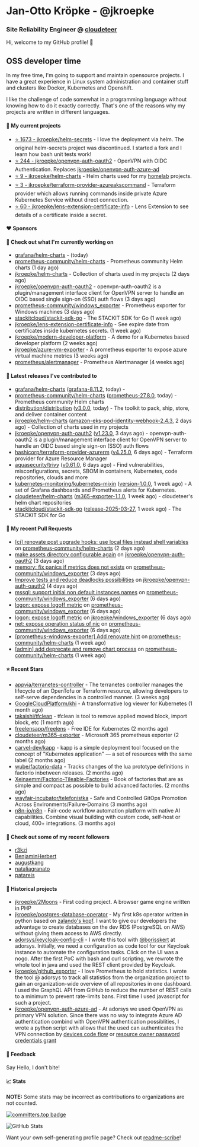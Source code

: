 # Jan-Otto Kröpke - @jkroepke
### Site Reliability Engineer @ [cloudeteer](https://cloudeteer.de/)

Hi, welcome to my GitHub profile! 👋

## OSS developer time
In my free time, I'm going to support and maintain opensource projects. I have a great experience in Linux system administration and container stuff and clusters like Docker, Kubernetes and Openshift.

I like the challenge of code somewhat in a programming language without knowing how to do it exactly correctly. That's one of the reasons why my projects are written in different languages.

#### 🌱 My current projects
- [⭐️ 1673 - jkroepke/helm-secrets](https://github.com/jkroepke/helm-secrets) - I love the deployment via helm. The original helm-secrets project was discontinued. I started a fork and I learn how bash unit tests work!
- [⭐️ 244 - jkroepke/openvpn-auth-oauth2](https://github.com/jkroepke/openvpn-auth-oauth2) - OpenVPN with OIDC Authentication. Replaces  [jkroepke/openvpn-auth-azure-ad](https://github.com/jkroepke/openvpn-auth-azure-ad) 
- [⭐️ 9 - jkroepke/helm-charts](https://github.com/jkroepke/helm-charts) - Helm charts used for my [homelab](https://github.com/jkroepke/homelab) projects.
- [⭐️ 3 - jkroepke/terraform-provider-azureakscommand](https://github.com/jkroepke/terraform-provider-azureakscommand) - Terraform provider which allows running commands inside private Azure Kubernetes Service without direct connection.
- [⭐️ 60 - jkroepke/lens-extension-certificate-info](https://github.com/jkroepke/lens-extension-certificate-info) - Lens Extension to see details of a certificate inside a secret.

#### ❤️ Sponsors


#### 👷 Check out what I'm currently working on

- [grafana/helm-charts](https://github.com/grafana/helm-charts) -  (today)
- [prometheus-community/helm-charts](https://github.com/prometheus-community/helm-charts) - Prometheus community Helm charts (1 day ago)
- [jkroepke/helm-charts](https://github.com/jkroepke/helm-charts) - Collection of charts used in my projects (2 days ago)
- [jkroepke/openvpn-auth-oauth2](https://github.com/jkroepke/openvpn-auth-oauth2) - openvpn-auth-oauth2 is a plugin/management interface client for OpenVPN server to handle an OIDC based single sign-on (SSO) auth flows (3 days ago)
- [prometheus-community/windows_exporter](https://github.com/prometheus-community/windows_exporter) - Prometheus exporter for Windows machines (3 days ago)
- [stackitcloud/stackit-sdk-go](https://github.com/stackitcloud/stackit-sdk-go) - The STACKIT SDK for Go (1 week ago)
- [jkroepke/lens-extension-certificate-info](https://github.com/jkroepke/lens-extension-certificate-info) - See expire date from certificates inside kubernetes secrets. (1 week ago)
- [jkroepke/modern-developer-platform](https://github.com/jkroepke/modern-developer-platform) - A demo for a Kubernetes based developer platform (2 weeks ago)
- [jkroepke/azure-vm-exporter](https://github.com/jkroepke/azure-vm-exporter) - A prometheus exporter to expose azure virtual machine metrics (3 weeks ago)
- [prometheus/alertmanager](https://github.com/prometheus/alertmanager) - Prometheus Alertmanager (4 weeks ago)

#### 🔭 Latest releases I've contributed to

- [grafana/helm-charts](https://github.com/grafana/helm-charts) ([grafana-8.11.2](https://github.com/grafana/helm-charts/releases/tag/grafana-8.11.2), today) - 
- [prometheus-community/helm-charts](https://github.com/prometheus-community/helm-charts) ([prometheus-27.8.0](https://github.com/prometheus-community/helm-charts/releases/tag/prometheus-27.8.0), today) - Prometheus community Helm charts
- [distribution/distribution](https://github.com/distribution/distribution) ([v3.0.0](https://github.com/distribution/distribution/releases/tag/v3.0.0), today) - The toolkit to pack, ship, store, and deliver container content
- [jkroepke/helm-charts](https://github.com/jkroepke/helm-charts) ([amazon-eks-pod-identity-webhook-2.4.3](https://github.com/jkroepke/helm-charts/releases/tag/amazon-eks-pod-identity-webhook-2.4.3), 2 days ago) - Collection of charts used in my projects
- [jkroepke/openvpn-auth-oauth2](https://github.com/jkroepke/openvpn-auth-oauth2) ([v1.23.0](https://github.com/jkroepke/openvpn-auth-oauth2/releases/tag/v1.23.0), 3 days ago) - openvpn-auth-oauth2 is a plugin/management interface client for OpenVPN server to handle an OIDC based single sign-on (SSO) auth flows
- [hashicorp/terraform-provider-azurerm](https://github.com/hashicorp/terraform-provider-azurerm) ([v4.25.0](https://github.com/hashicorp/terraform-provider-azurerm/releases/tag/v4.25.0), 6 days ago) - Terraform provider for Azure Resource Manager
- [aquasecurity/trivy](https://github.com/aquasecurity/trivy) ([v0.61.0](https://github.com/aquasecurity/trivy/releases/tag/v0.61.0), 6 days ago) - Find vulnerabilities, misconfigurations, secrets, SBOM in containers, Kubernetes, code repositories, clouds and more
- [kubernetes-monitoring/kubernetes-mixin](https://github.com/kubernetes-monitoring/kubernetes-mixin) ([version-1.0.0](https://github.com/kubernetes-monitoring/kubernetes-mixin/releases/tag/version-1.0.0), 1 week ago) -  A set of Grafana dashboards and Prometheus alerts for Kubernetes.
- [cloudeteer/helm-charts](https://github.com/cloudeteer/helm-charts) ([m365-exporter-1.1.0](https://github.com/cloudeteer/helm-charts/releases/tag/m365-exporter-1.1.0), 1 week ago) - cloudeteer's helm chart repositories
- [stackitcloud/stackit-sdk-go](https://github.com/stackitcloud/stackit-sdk-go) ([release-2025-03-27](https://github.com/stackitcloud/stackit-sdk-go/releases/tag/release-2025-03-27), 1 week ago) - The STACKIT SDK for Go

#### 🔨 My recent Pull Requests

- [[ci] renovate post upgrade hooks: use local files instead shell variables](https://github.com/prometheus-community/helm-charts/pull/5496) on [prometheus-community/helm-charts](https://github.com/prometheus-community/helm-charts) (2 days ago)
- [make assets directory configurable again](https://github.com/jkroepke/openvpn-auth-oauth2/pull/458) on [jkroepke/openvpn-auth-oauth2](https://github.com/jkroepke/openvpn-auth-oauth2) (3 days ago)
- [memory: fix panics if metrics does not exists](https://github.com/prometheus-community/windows_exporter/pull/1960) on [prometheus-community/windows_exporter](https://github.com/prometheus-community/windows_exporter) (3 days ago)
- [Improve tests and reduce deadlocks possibilities](https://github.com/jkroepke/openvpn-auth-oauth2/pull/457) on [jkroepke/openvpn-auth-oauth2](https://github.com/jkroepke/openvpn-auth-oauth2) (4 days ago)
- [mssql: support initial non default instances names](https://github.com/prometheus-community/windows_exporter/pull/1958) on [prometheus-community/windows_exporter](https://github.com/prometheus-community/windows_exporter) (6 days ago)
- [logon: expose logoff metric](https://github.com/prometheus-community/windows_exporter/pull/1957) on [prometheus-community/windows_exporter](https://github.com/prometheus-community/windows_exporter) (6 days ago)
- [logon: expose logoff metric](https://github.com/jkroepke/windows_exporter/pull/2) on [jkroepke/windows_exporter](https://github.com/jkroepke/windows_exporter) (6 days ago)
- [net: expose operation status of nic](https://github.com/prometheus-community/windows_exporter/pull/1956) on [prometheus-community/windows_exporter](https://github.com/prometheus-community/windows_exporter) (6 days ago)
- [[prometheus-windows-exporter] Add renovate hint](https://github.com/prometheus-community/helm-charts/pull/5485) on [prometheus-community/helm-charts](https://github.com/prometheus-community/helm-charts) (1 week ago)
- [[admin] add deprecate and remove chart process](https://github.com/prometheus-community/helm-charts/pull/5484) on [prometheus-community/helm-charts](https://github.com/prometheus-community/helm-charts) (1 week ago)

#### ⭐ Recent Stars

- [appvia/terranetes-controller](https://github.com/appvia/terranetes-controller) - The terranetes controller manages the lifecycle of an OpenTofu or Terraform resource, allowing developers to self-serve dependencies in a controlled manner. (3 weeks ago)
- [GoogleCloudPlatform/khi](https://github.com/GoogleCloudPlatform/khi) - A transformative log viewer for Kubernetes (1 month ago)
- [takaishi/tfclean](https://github.com/takaishi/tfclean) - tfclean is tool to remove applied moved block, import block, etc (1 month ago)
- [freelensapp/freelens](https://github.com/freelensapp/freelens) - Free IDE for Kubernetes (2 months ago)
- [cloudeteer/m365-exporter](https://github.com/cloudeteer/m365-exporter) - Microsoft 365 prometheus exporter (2 months ago)
- [carvel-dev/kapp](https://github.com/carvel-dev/kapp) - kapp is a simple deployment tool focused on the concept of "Kubernetes application" — a set of resources with the same label (2 months ago)
- [wube/factorio-data](https://github.com/wube/factorio-data) - Tracks changes of the lua prototype definitions in factorio inbetween releases. (2 months ago)
- [Xeinaemm/Factorio-Tileable-Factories](https://github.com/Xeinaemm/Factorio-Tileable-Factories) - Book of factories that are as simple and compact as possible to build advanced factories. (2 months ago)
- [wayfair-incubator/telefonistka](https://github.com/wayfair-incubator/telefonistka) - Safe and Controlled GitOps Promotion Across Environments/Failure-Domains (3 months ago)
- [n8n-io/n8n](https://github.com/n8n-io/n8n) - Fair-code workflow automation platform with native AI capabilities. Combine visual building with custom code, self-host or cloud, 400+ integrations. (3 months ago)

#### 👯 Check out some of my recent followers

- [r3kzi](https://github.com/r3kzi)
- [BenjaminHerbert](https://github.com/BenjaminHerbert)
- [augustkang](https://github.com/augustkang)
- [nataliagranato](https://github.com/nataliagranato)
- [patareis](https://github.com/patareis)

#### 📜 Historical projects
- [jkroepke/2Moons](https://github.com/jkroepke/2Moons) - First coding project. A browser game engine written in PHP
- [jkroepke/postgres-database-operator](https://github.com/jkroepke/postgres-database-operator) - My first k8s operator written in python based on [zalando's kopf](https://github.com/zalando-incubator/kopf). I want to give our developers the advantage to create databases on the dev RDS (PostgreSQL on AWS) without giving them access to AWS directly.
- [adorsys/keycloak-config-cli](https://github.com/adorsys/keycloak-config-cli) - I wrote this tool with [@borisskert](https://github.com/borisskert) at adorsys. Initially, we need a configuration as code tool for our Keycloak instance to automate the configuration tasks. Click on the UI was a nogo. After the first PoC with bash and curl scripting, we rewrote the whole tool in java and used the REST client provided by Keycloak.
- [jkroepke/github_exporter](https://github.com/jkroepke/github_exporter) - I love Prometheus to hold statistics. I wrote the tool @ adorsys to track all statistics from the organization project to gain an organization-wide overview of all repositories in one dashboard. I used the GraphQL API from GitHub to reduce the number of REST calls to a minimum to prevent rate-limits bans. First time I used javascript for such a project.
- [jkroepke/openvpn-auth-azure-ad](https://github.com/jkroepke/openvpn-auth-azure-ad) - At adorsys we used OpenVPN as primary VPN solution. Since there was no way to integrate Azure AD authentication combind with OpenVPN authentication possiblities, I wrote a python script with allows that the used can authenticates the VPN connection by [devices code flow](https://docs.microsoft.com/en-us/azure/active-directory/develop/v2-oauth2-device-code) or [resource owner password credentials grant](https://docs.microsoft.com/en-us/azure/active-directory/develop/v2-oauth-ropc)

#### 💬 Feedback

Say Hello, I don't bite!

#### 📈 Stats

**NOTE:** Some stats may be incorrect as contributions to organizations
are not counted.

[![committers.top badge](https://user-badge.committers.top/germany/jkroepke.svg)](https://user-badge.committers.top/germany/jkroepke)

![GitHub Stats](https://github-readme-stats.vercel.app/api?username=jkroepke&count_private=false&theme=tokyonight&show_icons=true)

Want your own self-generating profile page? Check out [readme-scribe](https://github.com/muesli/readme-scribe)!
